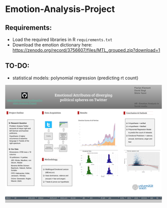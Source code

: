 # Emotion-Analysis-Project

## Requirements:
- Load the required libraries in R ```requirements.txt```
- Download the emotion dictionary here: https://zenodo.org/record/3756607/files/MTL_grouped.zip?download=1

## TO-DO:
- statistical models: polynomial regression (predicting rt count)

![poster](https://github.com/DavidSiegl/Emotion-Analysis-Project/blob/main/Poster%20-%20Group%201.png)
